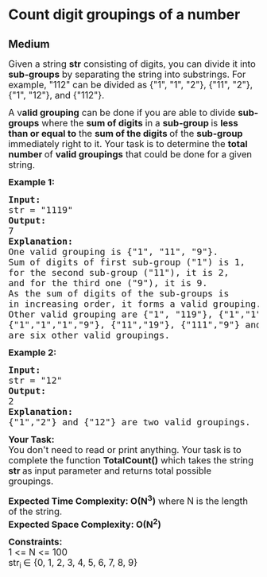 # Count digit groupings of a number
## Medium
<div class="problems_problem_content__Xm_eO"><p><span style="font-size: 18px;">Given a string <strong>str</strong>&nbsp;consisting of digits, you can divide it into <strong>sub-groups</strong> by separating the string into substrings. For example, "112" can be divided as {"1", "1", "2"}, {"11", "2"}, {"1", "12"}, and {"112"}.</span></p>
<p><span style="font-size: 18px;">A v<strong>alid grouping</strong> can be done if you are able to divide <strong>sub-groups</strong> where the <strong>sum of digits</strong> in a <strong>sub-group </strong>is <strong>less than or equal to</strong> the <strong>sum of the digits </strong>of the <strong>sub-group </strong>immediately right to it. Your task is to determine the <strong>total number </strong>of <strong>valid groupings</strong> that could be done for a given string.</span></p>
<p><span style="font-size: 18px;"><strong>Example 1:&nbsp;</strong></span></p>
<pre><span style="font-size: 18px;"><strong>Input: <br></strong>str = "1119"
<strong>Output: <br></strong>7
<strong>Explanation: <br></strong>One valid grouping is {"1", "11", "9"}.<br>Sum of digits of first sub-group ("1") is 1,<br>for the second sub-group ("11"), it is 2,<br>and for the third one ("9"), it is 9.<br>As the sum of digits of the sub-groups is <br>in increasing order, it forms a valid grouping.<br></span><span style="font-size: 18px;">Other valid grouping are {"1", "119"}, {"1","1","19"}, 
{"1","1","1","9"}, {"11","19"}, {"111","9"} and {"1119"}
are six other valid groupings.</span>
</pre>
<p><span style="font-size: 18px;"><strong>Example 2:</strong></span></p>
<pre><span style="font-size: 18px;"><strong>Input: <br></strong>str = "12"
<strong>Output: <br></strong>2
<strong>Explanation: <br></strong>{"1","2"} and {"12"} are two valid groupings.</span>
</pre>
<p><span style="font-size: 18px;"><strong>Your Task:</strong><br>You don't need to read or print anything. Your task is to complete the function&nbsp;<strong>TotalCount()</strong>&nbsp;which takes the string <strong>str </strong>as input parameter and returns total possible groupings.<br></span></p>
<p><span style="font-size: 18px;"><strong>Expected Time Complexity:&nbsp;O(N<sup>3</sup>)</strong> where N is the length of the string.<br><strong>Expected Space Complexity: O(N<sup>2</sup>)</strong></span></p>
<p><span style="font-size: 18px;"><strong>Constraints:</strong><br>1 &lt;= N &lt;= 100<br>str<sub>i&nbsp;</sub>∈ {0, 1, 2, 3, 4, 5, 6, 7, 8, 9}</span></p></div>